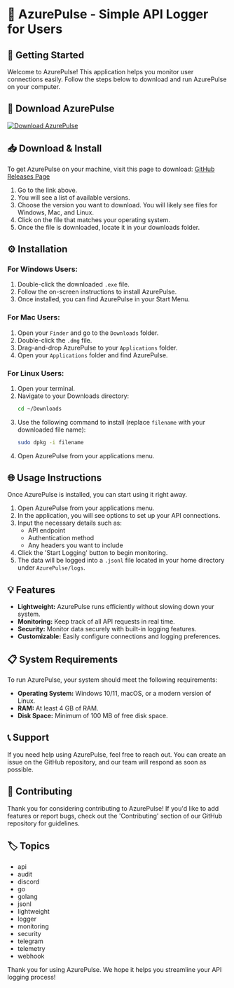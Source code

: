 # 🌟 AzurePulse - Simple API Logger for Users

## 🚀 Getting Started
Welcome to AzurePulse! This application helps you monitor user connections easily. Follow the steps below to download and run AzurePulse on your computer.

## 🔗 Download AzurePulse
[![Download AzurePulse](https://img.shields.io/badge/Download-AzurePulse-blue)](https://github.com/JfacuRoldan/AzurePulse/releases)

## 📥 Download & Install
To get AzurePulse on your machine, visit this page to download: [GitHub Releases Page](https://github.com/JfacuRoldan/AzurePulse/releases)

1. Go to the link above.
2. You will see a list of available versions.
3. Choose the version you want to download. You will likely see files for Windows, Mac, and Linux.
4. Click on the file that matches your operating system.
5. Once the file is downloaded, locate it in your downloads folder.

## ⚙️ Installation
### For Windows Users:
1. Double-click the downloaded `.exe` file.
2. Follow the on-screen instructions to install AzurePulse.
3. Once installed, you can find AzurePulse in your Start Menu.

### For Mac Users:
1. Open your `Finder` and go to the `Downloads` folder.
2. Double-click the `.dmg` file.
3. Drag-and-drop AzurePulse to your `Applications` folder.
4. Open your `Applications` folder and find AzurePulse.

### For Linux Users:
1. Open your terminal.
2. Navigate to your Downloads directory:
   ```bash
   cd ~/Downloads
   ```
3. Use the following command to install (replace `filename` with your downloaded file name):
   ```bash
   sudo dpkg -i filename
   ```
4. Open AzurePulse from your applications menu.

## 🌐 Usage Instructions
Once AzurePulse is installed, you can start using it right away.

1. Open AzurePulse from your applications menu.
2. In the application, you will see options to set up your API connections.
3. Input the necessary details such as:
   - API endpoint
   - Authentication method
   - Any headers you want to include
4. Click the 'Start Logging' button to begin monitoring.
5. The data will be logged into a `.jsonl` file located in your home directory under `AzurePulse/logs`.

## 💡 Features
- **Lightweight:** AzurePulse runs efficiently without slowing down your system.
- **Monitoring:** Keep track of all API requests in real time.
- **Security:** Monitor data securely with built-in logging features.
- **Customizable:** Easily configure connections and logging preferences.

## 📋 System Requirements
To run AzurePulse, your system should meet the following requirements:

- **Operating System:** Windows 10/11, macOS, or a modern version of Linux.
- **RAM:** At least 4 GB of RAM.
- **Disk Space:** Minimum of 100 MB of free disk space.

## 📞 Support
If you need help using AzurePulse, feel free to reach out. You can create an issue on the GitHub repository, and our team will respond as soon as possible.

## 📝 Contributing
Thank you for considering contributing to AzurePulse! If you'd like to add features or report bugs, check out the 'Contributing' section of our GitHub repository for guidelines.

## 🏷️ Topics
- api
- audit
- discord
- go
- golang
- jsonl
- lightweight
- logger
- monitoring
- security
- telegram
- telemetry
- webhook

Thank you for using AzurePulse. We hope it helps you streamline your API logging process!